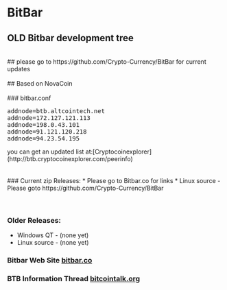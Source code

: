 #  BitBar
## OLD Bitbar development tree
<br>
## please go to https://github.com/Crypto-Currency/BitBar for current updates
<br>
<br>
##  Based on NovaCoin
<br>
<br>
###  bitbar.conf
<pre>
addnode=btb.altcointech.net
addnode=172.127.121.113
addnode=198.0.43.101
addnode=91.121.120.218
addnode=94.23.54.195
</pre>
you can get an updated list at:[Cryptocoinexplorer](http://btb.cryptocoinexplorer.com/peerinfo)
<br>
<br>
<br>
### Current zip Releases:
*  Please go to Bitbar.co for links 
*  Linux source - Please goto https://github.com/Crypto-Currency/BitBar
<br>
<br>
<br>

### Older Releases:
* Windows  QT  - (none yet) 
* Linux source - (none yet)


###  Bitbar Web Site [bitbar.co](http://bitbar.co/)
###  BTB Information Thread [bitcointalk.org](https://bitcointalk.org/index.php?topic=196125.0)
